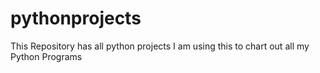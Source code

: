 # pythonprojects
This Repository has all python projects
I am using this to chart out all my Python Programs
